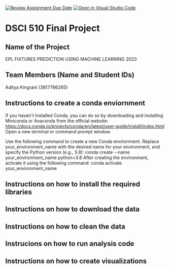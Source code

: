 [![Review Assignment Due Date](https://classroom.github.com/assets/deadline-readme-button-24ddc0f5d75046c5622901739e7c5dd533143b0c8e959d652212380cedb1ea36.svg)](https://classroom.github.com/a/h_LXMCrc)
[![Open in Visual Studio Code](https://classroom.github.com/assets/open-in-vscode-718a45dd9cf7e7f842a935f5ebbe5719a5e09af4491e668f4dbf3b35d5cca122.svg)](https://classroom.github.com/online_ide?assignment_repo_id=12945743&assignment_repo_type=AssignmentRepo)
# DSCI 510 Final Project

## Name of the Project
EPL FIXTURES PREDICTION USING MACHINE LEARNING 2023

## Team Members (Name and Student IDs)
Aditya Kingrani (3817766265)

## Instructions to create a conda enviornment
If you haven't installed Conda, you can do so by downloading and installing Miniconda or Anaconda from the official website: https://docs.conda.io/projects/conda/en/latest/user-guide/install/index.html
Open a new terminal or command prompt window.

Use the following command to create a new Conda environment. Replace your_environment_name with the desired name for your environment, and specify the Python version (e.g., 3.8):
conda create --name your_environment_name python=3.8
After creating the environment, activate it using the following command:
conda activate your_environment_name


## Instructions on how to install the required libraries

## Instructions on how to download the data

## Instructions on how to clean the data

## Instrucions on how to run analysis code

## Instructions on how to create visualizations
